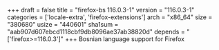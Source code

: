 +++
draft = false
title = "firefox-bs 116.0.3-1"
version = "116.0.3-1"
categories = ['locale-extra', 'firefox-extensions']
arch = "x86_64"
size = "380680"
usize = "440601"
sha1sum = "aab907d607ebcd1118cbf9db8096ae37ab38820d"
depends = "['firefox>=116.0.3']"
+++
Bosnian language support for Firefox